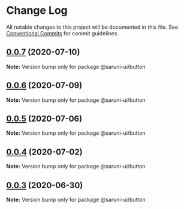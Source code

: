 # Change Log

All notable changes to this project will be documented in this file.
See [Conventional Commits](https://conventionalcommits.org) for commit guidelines.

## [0.0.7](https://github.com/tambium/saruni-ui/compare/@saruni-ui/button@0.0.6...@saruni-ui/button@0.0.7) (2020-07-10)

**Note:** Version bump only for package @saruni-ui/button





## [0.0.6](https://github.com/tambium/saruni-ui/compare/@saruni-ui/button@0.0.5...@saruni-ui/button@0.0.6) (2020-07-09)

**Note:** Version bump only for package @saruni-ui/button





## [0.0.5](https://github.com/tambium/saruni-ui/compare/@saruni-ui/button@0.0.4...@saruni-ui/button@0.0.5) (2020-07-06)

**Note:** Version bump only for package @saruni-ui/button





## [0.0.4](https://github.com/tambium/saruni-ui/compare/@saruni-ui/button@0.0.3...@saruni-ui/button@0.0.4) (2020-07-02)

**Note:** Version bump only for package @saruni-ui/button





## [0.0.3](https://github.com/tambium/saruni-ui/compare/@saruni-ui/button@0.0.2...@saruni-ui/button@0.0.3) (2020-06-30)

**Note:** Version bump only for package @saruni-ui/button

